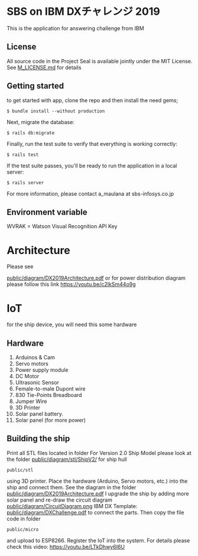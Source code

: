 # SBS on IBM DXチャレンジ 2019

This is the application for answering challenge from IBM

## License

All source code in the Project Seal is available jointly under the MIT License. See [M_LICENSE.md](M_LICENSE.md) for details

## Getting started

to get started with app, clone the repo and then install the need gems;

```
$ bundle install --without production
```

Next, migrate the database:

```
$ rails db:migrate
```

Finally, run the test suite to verify that everything is working correctly:

```
$ rails test
```

If the test suite passes, you'll be ready to run the application in a local server:

```
$ rails server
```

For more information, please contact a_maulana at sbs-infosys.co.jp

## Environment variable

WVRAK = Watson Visual Recognition API Key

# Architecture
Please see

[public/diagram/DX2019Architecture.pdf](public/diagram/DX2019Architecture.pdf) or for power distribution diagram please follow this link https://youtu.be/c2IkSm44o9g



# IoT

for the ship device, you will need this some hardware


## Hardware

1. Arduinos & Cam
2. Servo motors
3. Power supply module
4. DC Motor
5. Ultrasonic Sensor
6. Female-to-male Dupont wire
7. 830 Tie-Points Breadboard
8. Jumper Wire
9. 3D Printer
10. Solar panel battery.
11. Solar panel (for more power)

## Building the ship

Print all STL files located in folder
For Version 2.0 Ship Model please look at the folder [public/diagram/stl/ShipV2/](public/stl/ShipV2/) for ship hull
```
public/stl
```
using 3D printer.
Place the hardware (Arduino, Servo motors, etc.) into the ship and connect them.
See the diagram in the folder
[public/diagram/DX2019Architecture.pdf](public/diagram/DX2019Architecture.pdf)
I upgrade the ship by adding more solar panel and re-draw the circuit diagram [public/diagram/CircuitDiagram.png](public/diagram/CircuitDiagram.png)
IBM DX Template:
[public/diagram/DXChallenge.pdf](public/diagram/DXChallenge.pdf)
to connect the parts.
Then copy the file code in folder
```
public/micro
```
and upload to  ESP8266.
Register the IoT into the system.
For details please check this video:
https://youtu.be/LTkDhwy6I6U
